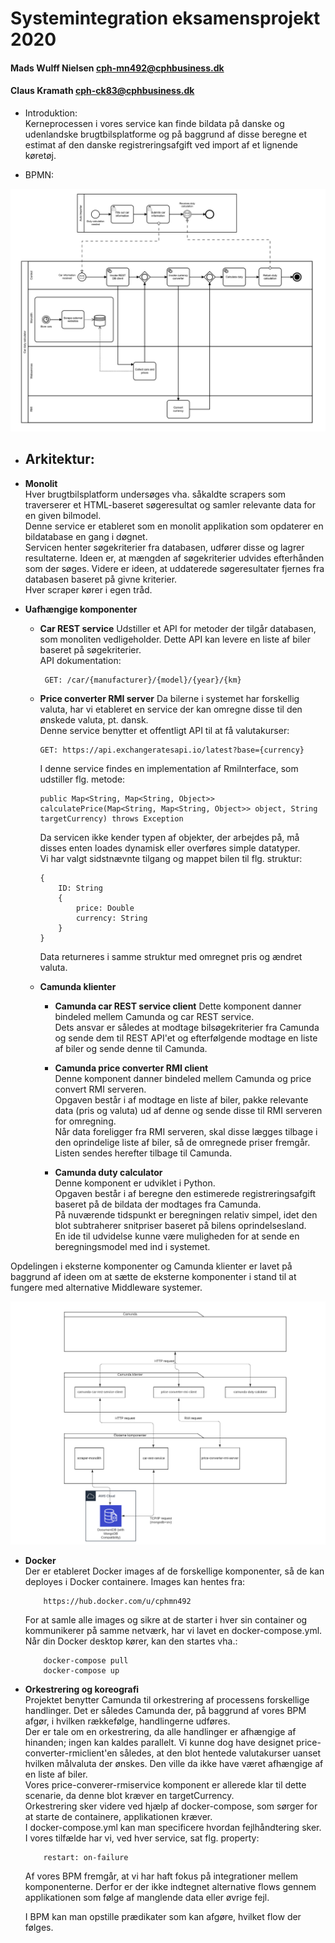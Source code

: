 # Systemintegration eksamensprojekt 2020

#### Mads Wulff Nielsen cph-mn492@cphbusiness.dk

#### Claus Kramath cph-ck83@cphbusiness.dk

- Introduktion:\
  Kerneprocessen i vores service kan finde bildata på danske og udenlandske brugtbilsplatforme og på baggrund af disse beregne et estimat af den danske registreringsafgift ved import af et lignende køretøj.

- BPMN:

![image](carDutyCalBPM.png)

- ## Arkitektur:

* **Monolit**\
  Hver brugtbilsplatform undersøges vha. såkaldte scrapers som traverserer et HTML-baseret søgeresultat og samler relevante data for en given bilmodel.\
  Denne service er etableret som en monolit applikation som opdaterer en bildatabase en gang i døgnet.\
  Servicen henter søgekriterier fra databasen, udfører disse og lagrer resultaterne. Ideen er, at mængden af søgekriterier udvides efterhånden som der søges. Videre er ideen, at uddaterede søgeresultater fjernes fra databasen baseret på givne kriterier.\
  Hver scraper kører i egen tråd.

* **Uafhængige komponenter**
   * **Car REST service**
        Udstiller et API for metoder der tilgår databasen, som monoliten vedligeholder. Dette API kan levere en liste af biler baseret på søgekriterier.\
        API dokumentation:

          GET: /car/{manufacturer}/{model}/{year}/{km}

    * **Price converter RMI server**
  Da bilerne i systemet har forskellig valuta, har vi etableret en service der kan omregne disse til den ønskede valuta, pt. dansk.\
  Denne service benytter et offentligt API til at få valutakurser:

          GET: https://api.exchangeratesapi.io/latest?base={currency}

      I denne service findes en implementation af RmiInterface, som udstiller flg. metode:

          public Map<String, Map<String, Object>> calculatePrice(Map<String, Map<String, Object>> object, String targetCurrency) throws Exception
      Da servicen ikke kender typen af objekter, der arbejdes på, må disses enten loades dynamisk eller overføres simple datatyper.\
          Vi har valgt sidstnævnte tilgang og mappet bilen til flg. struktur:

          {
              ID: String
              {
                  price: Double
                  currency: String
              }
          }
      Data returneres i samme struktur med omregnet pris og ændret valuta.


  * **Camunda klienter**
    * **Camunda car REST service client**
    Dette komponent danner bindeled mellem Camunda og car REST service.\
  Dets ansvar er således at modtage bilsøgekriterier fra Camunda og sende dem til REST API'et og efterfølgende modtage en liste af biler og sende denne til Camunda.

    * **Camunda price converter RMI client**\
          Denne komponent danner bindeled mellem Camunda og price convert RMI serveren.\
          Opgaven består i af modtage en liste af biler, pakke relevante data (pris og valuta) ud af denne og sende disse til RMI serveren for omregning.\
          Når data foreligger fra RMI serveren, skal disse lægges tilbage i den oprindelige liste af biler, så de omregnede priser fremgår.\
          Listen sendes herefter tilbage til Camunda.
    * **Camunda duty calculator**\
          Denne komponent er udviklet i Python.\
          Opgaven består i af beregne den estimerede registreringsafgift baseret på de bildata der modtages fra Camunda.\
          På nuværende tidspunkt er beregningen relativ simpel, idet den blot subtraherer snitpriser baseret på bilens oprindelsesland.\
          En ide til udvidelse kunne være muligheden for at sende en beregningsmodel med ind i systemet.

Opdelingen i eksterne komponenter og Camunda klienter er lavet på baggrund af ideen om at sætte de eksterne komponenter i stand til at fungere med alternative Middleware systemer.

![image](arkitektur.png)

- **Docker**\
  Der er etableret Docker images af de forskellige komponenter, så de kan deployes i Docker containere. Images kan hentes fra:

          https://hub.docker.com/u/cphmn492

  For at samle alle images og sikre at de starter i hver sin container og kommunikerer på samme netværk, har vi lavet en docker-compose.yml. Når din Docker desktop kører, kan den startes vha.:

          docker-compose pull
          docker-compose up

- **Orkestrering og koreografi**\
   Projektet benytter Camunda til orkestrering af processens forskellige handlinger. Det er således Camunda der, på baggrund af vores BPM afgør, i hvilken rækkefølge, handlingerne udføres.\
   Der er tale om en orkestrering, da alle handlinger er afhængige af hinanden; ingen kan kaldes parallelt. Vi kunne dog have designet price-converter-rmiclient'en således, at den blot hentede valutakurser uanset hvilken målvaluta der ønskes. Den ville da ikke have været afhængige af en liste af biler.\
   Vores price-converer-rmiservice komponent er allerede klar til dette scenarie, da denne blot kræver en targetCurrency.\
  Orkestrering sker videre ved hjælp af docker-compose, som sørger for at starte de containere, applikationen kræver.\
   I docker-compose.yml kan man specificere hvordan fejlhåndtering sker. I vores tilfælde har vi, ved hver service, sat flg. property:

          restart: on-failure

  Af vores BPM fremgår, at vi har haft fokus på integrationer mellem komponenterne. Derfor er der ikke indtegnet alternative flows gennem applikationen som følge af manglende data eller øvrige fejl.

  I BPM kan man opstille prædikater som kan afgøre, hvilket flow der følges.
